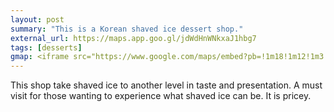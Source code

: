 ```yaml
---
layout: post
summary: "This is a Korean shaved ice dessert shop."
external_url: https://maps.app.goo.gl/jdWdHnWNkxaJ1hbg7
tags: [desserts]
gmap: <iframe src="https://www.google.com/maps/embed?pb=!1m18!1m12!1m3!1d488.583255491045!2d104.91050609374483!3d11.575781149693368!2m3!1f0!2f0!3f0!3m2!1i1024!2i768!4f13.1!3m3!1m2!1s0x3109516f75684ceb%3A0x7e56969ac96e808f!2s21%20Bakery%20Khalendale!5e0!3m2!1sen!2skh!4v1720425507752!5m2!1sen!2skh" width="600" height="450" style="border:0;" allowfullscreen="" loading="lazy" referrerpolicy="no-referrer-when-downgrade"></iframe>
---
```


This shop take shaved ice to another level in taste and presentation. A must visit for those wanting to experience what shaved ice can be. It is pricey.
